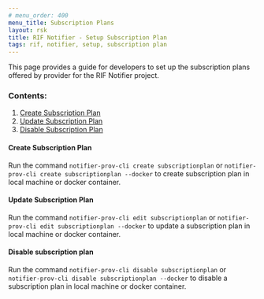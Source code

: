 ```yaml
---
# menu_order: 400
menu_title: Subscription Plans
layout: rsk
title: RIF Notifier - Setup Subscription Plan
tags: rif, notifier, setup, subscription plan
---
```


This page provides a guide for developers to set up the subscription plans offered by provider for the RIF Notifier project.

### Contents:

 1. [Create Subscription Plan](#create-subscription-plan)
 2. [Update Subscription Plan](#update-subscription-plan)
 3. [Disable Subscription Plan](#disable-subscription-plan)



#### **Create Subscription Plan**
Run the command `notifier-prov-cli create subscriptionplan` or `notifier-prov-cli create subscriptionplan --docker` to create subscription plan in local machine or docker container. 
#### **Update Subscription Plan**
Run the command `notifier-prov-cli edit subscriptionplan` or `notifier-prov-cli edit subscriptionplan --docker` to update a subscription plan in local machine or docker container.
#### Disable subscription plan
Run the command `notifier-prov-cli disable subscriptionplan` or `notifier-prov-cli disable subscriptionplan --docker` to disable a subscription plan in local machine or docker container. 
